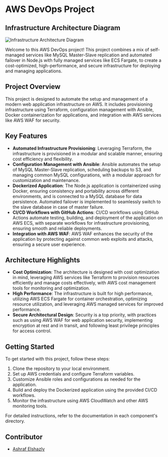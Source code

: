 # AWS DevOps Project

## Infrastructure Architecture Diagram

![Infrastructure Architecture Diagram](Project-Diagram.jpg)

Welcome to this AWS DevOps project! This project combines a mix of self-managed services like MySQL Master-Slave replication and automated failover in Node.js with fully managed services like ECS Fargate, to create a cost-optimized, high-performance, and secure infrastructure for deploying and managing applications.

## Project Overview

This project is designed to automate the setup and management of a modern web application infrastructure on AWS. It includes provisioning infrastructure using Terraform, configuration management with Ansible, Docker containerization for applications, and integration with AWS services like AWS WAF for security.

## Key Features

- **Automated Infrastructure Provisioning**: Leveraging Terraform, the infrastructure is provisioned in a modular and scalable manner, ensuring cost efficiency and flexibility.
- **Configuration Management with Ansible**: Ansible automates the setup of MySQL Master-Slave replication, scheduling backups to S3, and managing common MySQL configurations, with a modular approach for customization and maintenance.
- **Dockerized Application**: The Node.js application is containerized using Docker, ensuring consistency and portability across different environments, and is connected to a MySQL database for data persistence. Automated failover is implemented to seamlessly switch to the slave database in case of master failure.
- **CI/CD Workflows with GitHub Actions**: CI/CD workflows using GitHub Actions automate testing, building, and deployment of the application on AWS ECS, with separate workflows for infrastructure provisioning, ensuring smooth and reliable deployments.
- **Integration with AWS WAF**: AWS WAF enhances the security of the application by protecting against common web exploits and attacks, ensuring a secure user experience.

## Architecture Highlights

- **Cost Optimization**: The architecture is designed with cost optimization in mind, leveraging AWS services like Terraform to provision resources efficiently and manage costs effectively, with AWS cost management tools for monitoring and optimization.
- **High Performance**: The infrastructure is built for high performance, utilizing AWS ECS Fargate for container orchestration, optimizing resource utilization, and leveraging AWS managed services for improved performance.
- **Secure Architectural Design**: Security is a top priority, with practices such as using AWS WAF for web application security, implementing encryption at rest and in transit, and following least privilege principles for access control.

## Getting Started

To get started with this project, follow these steps:

1. Clone the repository to your local environment.
2. Set up AWS credentials and configure Terraform variables.
3. Customize Ansible roles and configurations as needed for the application.
4. Build and deploy the Dockerized application using the provided CI/CD workflows.
5. Monitor the infrastructure using AWS CloudWatch and other AWS monitoring tools.

For detailed instructions, refer to the documentation in each component's directory.

## Contributor

- [Ashraf Elshazly](https://github.com/ashrafelshazly)
